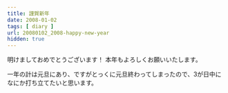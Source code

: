 ```yaml
---
title: 謹賀新年
date: 2008-01-02
tags: [ diary ]
url: 20080102_2008-happy-new-year
hidden: true
---
```

明けましておめでとうございます！
本年もよろしくお願いいたします。

一年の計は元旦にあり、ですがとっくに元旦終わってしまったので、3が日中になにか打ち立てたいと思います。
